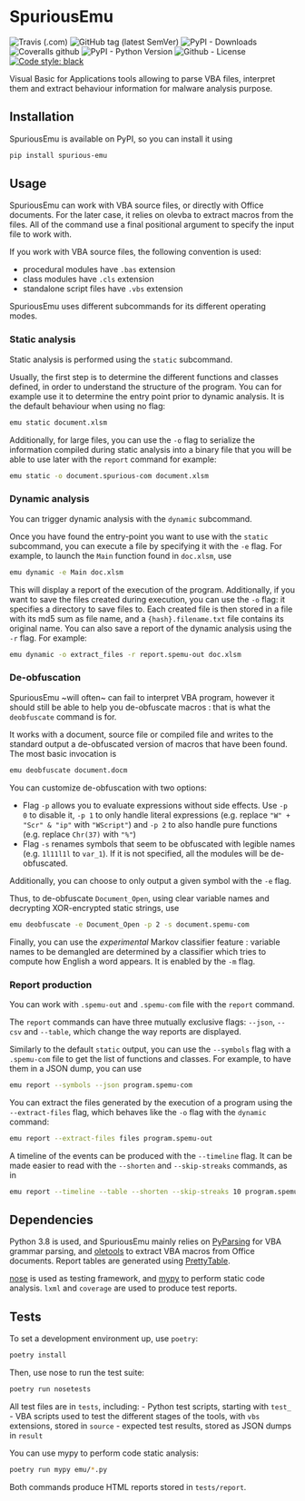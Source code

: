 # SpuriousEmu

![Travis (.com)](https://img.shields.io/travis/com/ldbo/SpuriousEmu)
![GitHub tag (latest SemVer)](https://img.shields.io/github/v/tag/ldbo/SpuriousEmu)
![PyPI - Downloads](https://img.shields.io/pypi/v/spurious-emu)
![Coveralls github](https://img.shields.io/coveralls/github/ldbo/SpuriousEmu)
![PyPI - Python Version](https://img.shields.io/pypi/pyversions/spurious-emu)
![Github - License](https://img.shields.io/github/license/ldbo/SpuriousEmu)
[![Code style: black](https://img.shields.io/badge/code%20style-black-000000.svg)](https://github.com/psf/black)

Visual Basic for Applications tools allowing to parse VBA files, interpret them and extract behaviour information for malware analysis purpose.

## Installation

SpuriousEmu is available on PyPI, so you can install it using

```bash
pip install spurious-emu
```

## Usage

SpuriousEmu can work with VBA source files, or directly with Office documents. For the later case, it relies on olevba to extract macros from the files. All of the command use a final positional argument to specify the input file to work with.

If you work with VBA source files, the following convention is used:
 - procedural modules have `.bas` extension
 - class modules have `.cls` extension
 - standalone script files have `.vbs` extension

SpuriousEmu uses different subcommands for its different operating modes.

### Static analysis

Static analysis is performed using the `static` subcommand.

Usually, the first step is to determine the different functions and classes defined, in order to understand the structure of the program. You can for example use it to determine the entry point prior to dynamic analysis. It is the default behaviour when using no flag:

```bash
emu static document.xlsm
```

Additionally, for large files, you can use the `-o` flag to serialize the information compiled during static analysis into a binary file that you will be able to use later with the `report` command for example:

```bash
emu static -o document.spurious-com document.xlsm
```

### Dynamic analysis

You can trigger dynamic analysis with the `dynamic` subcommand.

Once you have found the entry-point you want to use with the `static` subcommand, you can execute a file by specifying it with the `-e` flag. For example, to launch the `Main` function found in `doc.xlsm`, use

```bash
emu dynamic -e Main doc.xlsm
```

This will display a report of the execution of the program. Additionally, if you want to save the files created during execution, you can use the `-o` flag: it specifies a directory to save files to. Each created file is then stored in a file with its md5 sum as file name, and a `{hash}.filename.txt` file contains its original name. You can also save a report of the dynamic analysis using the `-r` flag. For example:

```bash
emu dynamic -o extract_files -r report.spemu-out doc.xlsm
```

### De-obfuscation

SpuriousEmu ~will often~ can fail to interpret VBA program, however it should still be able to help you de-obfuscate macros : that is what the `deobfuscate` command is for.

It works with a document, source file or compiled file and writes to the standard output a de-obfuscated version of macros that have been found. The most basic invocation is

```bash
emu deobfuscate document.docm
```

You can customize de-obfuscation with two options:
 - Flag `-p` allows you to evaluate expressions without side effects. Use `-p 0` to disable it, `-p 1` to only handle literal expressions (e.g. replace `"W" + "Scr" & "ip"` with `"WScript"`) and `-p 2` to also handle pure functions (e.g. replace `Chr(37)` with `"%"`)
 - Flag `-s` renames symbols that seem to be obfuscated with legible names (e.g. `1l11l1l` to `var_1`). If it is not specified, all the modules will be de-obfuscated.

Additionally, you can choose to only output a given symbol with the `-e` flag.

Thus, to de-obfuscate `Document_Open`, using clear variable names and decrypting XOR-encrypted static strings, use

```bash
emu deobfuscate -e Document_Open -p 2 -s document.spemu-com
```

Finally, you can use the *experimental* Markov classifier feature : variable names to be demangled are determined by a classifier which tries to compute how English a word appears. It is enabled by the `-m` flag.

### Report production

You can work with `.spemu-out` and `.spemu-com` file with the `report` command.

The `report` commands can have three mutually exclusive flags: `--json`, `--csv` and `--table`, which change the way reports are displayed.

Similarly to the default `static` output, you can use the `--symbols` flag with a `.spemu-com` file to get the list of functions and classes. For example, to have them in a JSON dump, you can use

```bash
emu report --symbols --json program.spemu-com
```

You can extract the files generated by the execution of a program using the `--extract-files` flag, which behaves like the `-o` flag with the `dynamic` command:

```bash
emu report --extract-files files program.spemu-out
```

A timeline of the events can be produced with the `--timeline` flag. It can be made easier to read with the `--shorten` and `--skip-streaks` commands, as in

```bash
emu report --timeline --table --shorten --skip-streaks 10 program.spemu-out
```

## Dependencies

Python 3.8 is used, and SpuriousEmu mainly relies on [PyParsing](https://github.com/pyparsing/pyparsing) for VBA grammar parsing, and [oletools](http://www.decalage.info/python/oletools) to extract VBA macros from Office documents. Report tables are generated using [PrettyTable](https://github.com/jazzband/prettytable).

[nose](https://nose.readthedocs.io/en/latest/man.html) is used as testing framework, and [mypy](http://mypy-lang.org/) to perform static code analysis. `lxml` and `coverage` are used to produce test reports.

## Tests

To set a development environment up, use `poetry`:

```bash
poetry install
```

Then, use nose to run the test suite:

```bash
poetry run nosetests
```

All test files are in `tests`, including:
    - Python test scripts, starting with `test_`
    - VBA scripts used to test the different stages of the tools, with `vbs` extensions, stored in `source`
    - expected test results, stored as JSON dumps in `result`


You can use mypy to perform code static analysis:

```bash
poetry run mypy emu/*.py
```

Both commands produce HTML reports stored in `tests/report`.
